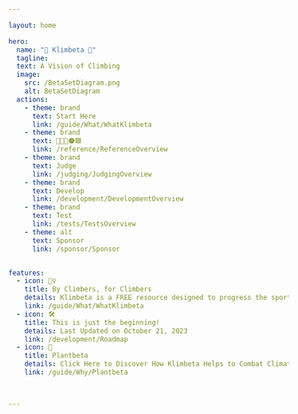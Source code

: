 ```yaml
---

layout: home

hero:
  name: "🔷 Klimbeta 🔷"
  tagline: 
  text: A Vision of Climbing
  image:
    src: /BetaSetDiagram.png
    alt: BetaSetDiagram
  actions:
    - theme: brand
      text: Start Here
      link: /guide/What/WhatKlimbeta
    - theme: brand
      text: 🔷🔺💜🟠🟩
      link: /reference/ReferenceOverview
    - theme: brand
      text: Judge
      link: /judging/JudgingOverview    
    - theme: brand
      text: Develop
      link: /development/DevelopmentOverview
    - theme: brand
      text: Test
      link: /tests/TestsOverview
    - theme: alt
      text: Sponsor
      link: /sponsor/Sponsor


features:
  - icon: 🧗‍♀️
    title: By Climbers, for Climbers
    details: Klimbeta is a FREE resource designed to progress the sport of climbing towards an Art instead of just sport.
    link: /guide/What/WhatKlimbeta  
  - icon: 🛠️
    title: This is just the beginning!
    details: Last Updated on October 21, 2023
    link: /development/Roadmap
  - icon: 🌲
    title: Plantbeta
    details: Click Here to Discover How Klimbeta Helps to Combat Climate Change by Training Tree Planters.
    link: /guide/Why/Plantbeta 



---
```


